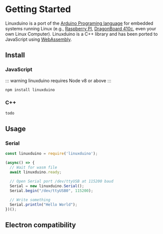 # Getting Started 

Linuxduino is a port of the [Arduino Programing language](https://www.arduino.cc/reference/en/) for embedded systems running Linux (e.g., [Raspberry PI](https://www.raspberrypi.org/), [DragonBoard 410c](https://www.96boards.org/product/dragonboard410c/), even your own Linux Computer). Linuxduino is a C++ library and has been ported to JavaScript using [WebAssembly](https://webassembly.org/). 

## Install 

### JavaScript
::: warning
linuxduino requires Node v8 or above
:::
```sh
npm install linuxduino
```

### C++
```sh
todo
```

## Usage 

### Serial 
```js
const linuxduino = require('linuxduino');

(async() => {
  // Wait for wasm file
  await linuxduino.ready;

  // Open Serial port /dev/ttyUSB at 115200 baud
  Serial = new linuxduino.Serial();
  Serial.begin("/dev/ttyUSB0", 115200);
    
  // Write something
  Serial.println("Hello World");
})();
```

## Electron compatibility


